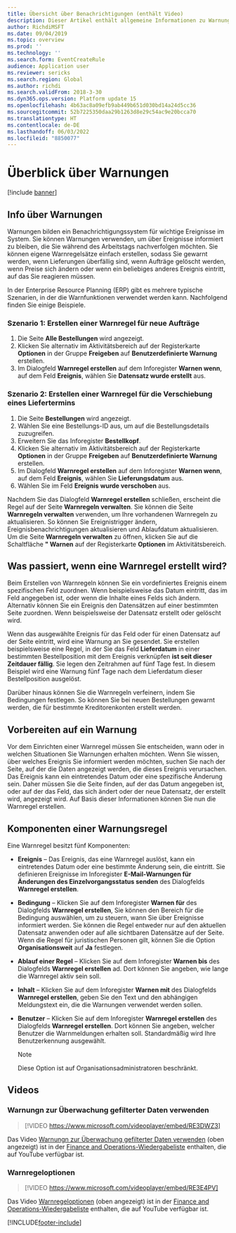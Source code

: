 ```yaml
---
title: Übersicht über Benachrichtigungen (enthält Video)
description: Dieser Artikel enthält allgemeine Informationen zu Warnungen. Sie können Warnungen verwenden, um über Ereignisse informiert zu bleiben, die Sie während des Arbeitstags nachverfolgen möchten.
author: RichdiMSFT
ms.date: 09/04/2019
ms.topic: overview
ms.prod: ''
ms.technology: ''
ms.search.form: EventCreateRule
audience: Application user
ms.reviewer: sericks
ms.search.region: Global
ms.author: richdi
ms.search.validFrom: 2018-3-30
ms.dyn365.ops.version: Platform update 15
ms.openlocfilehash: 4b63ac8a09efb9ab449b651d030bd14a24d5cc36
ms.sourcegitcommit: 52b7225350daa29b1263d8e29c54ac9e20bcca70
ms.translationtype: HT
ms.contentlocale: de-DE
ms.lasthandoff: 06/03/2022
ms.locfileid: "8850077"
---
```

# <a name="alerts-overview"></a>Überblick über Warnungen

[!include [banner](../includes/banner.md)]

## <a name="about-alerts"></a>Info über Warnungen
Warnungen bilden ein Benachrichtigungssystem für wichtige Ereignisse im System. Sie können Warnungen verwenden, um über Ereignisse informiert zu bleiben, die Sie während des Arbeitstags nachverfolgen möchten. Sie können eigene Warnregelsätze einfach erstellen, sodass Sie gewarnt werden, wenn Lieferungen überfällig sind, wenn Aufträge gelöscht werden, wenn Preise sich ändern oder wenn ein beliebiges anderes Ereignis eintritt, auf das Sie reagieren müssen.

In der Enterprise Resource Planning (ERP) gibt es mehrere typische Szenarien, in der die Warnfunktionen verwendet werden kann. Nachfolgend finden Sie einige Beispiele.

### <a name="scenario-1-create-an-alert-rule-for-new-sales-orders"></a>Szenario 1: Erstellen einer Warnregel für neue Aufträge

1. Die Seite **Alle Bestellungen** wird angezeigt.
2. Klicken Sie alternativ im Aktivitätsbereich auf der Registerkarte **Optionen** in der Gruppe **Freigeben** auf **Benutzerdefinierte Warnung** erstellen.
3. Im Dialogfeld **Warnregel erstellen** auf dem Inforegister **Warnen wenn**, auf dem Feld **Ereignis**, wählen Sie **Datensatz wurde erstellt** aus.

### <a name="scenario-2-create-an-alert-rule-for-postponement-of-a-delivery-date"></a>Szenario 2: Erstellen einer Warnregel für die Verschiebung eines Liefertermins

1. Die Seite **Bestellungen** wird angezeigt.
2. Wählen Sie eine Bestellungs-ID aus, um auf die Bestellungsdetails zuzugreifen.
3. Erweitern Sie das Inforegister **Bestellkopf**.
4. Klicken Sie alternativ im Aktivitätsbereich auf der Registerkarte **Optionen** in der Gruppe **Freigeben** auf **Benutzerdefinierte Warnung** erstellen.
5. Im Dialogfeld **Warnregel erstellen** auf dem Inforegister **Warnen wenn**, auf dem Feld **Ereignis**, wählen Sie **Lieferungsdatum** aus.
6. Wählen Sie im Feld **Ereignis** **wurde verschoben** aus.
    
Nachdem Sie das Dialogfeld **Warnregel erstellen** schließen, erscheint die Regel auf der Seite **Warnregeln verwalten**. Sie können die Seite **Warnregeln verwalten** verwenden, um Ihre vorhandenen Warnregeln zu aktualisieren. So können Sie Ereignistrigger ändern, Ereignisbenachrichtigungen aktualisieren und Ablaufdatum aktualisieren. Um die Seite **Warnregeln verwalten** zu öffnen, klicken Sie auf die Schaltfläche **" Warnen** auf der Registerkarte **Optionen** im Aktivitätsbereich.

## <a name="what-occurs-when-an-alert-rule-is-created"></a>Was passiert, wenn eine Warnregel erstellt wird?

Beim Erstellen von Warnregeln können Sie ein vordefiniertes Ereignis einem spezifischen Feld zuordnen. Wenn beispielsweise das Datum eintritt, das im Feld angegeben ist, oder wenn die Inhalte eines Felds sich ändern. Alternativ können Sie ein Ereignis den Datensätzen auf einer bestimmten Seite zuordnen. Wenn beispielsweise der Datensatz erstellt oder gelöscht wird.

Wenn das ausgewählte Ereignis für das Feld oder für einen Datensatz auf der Seite eintritt, wird eine Warnung an Sie gesendet. Sie erstellen beispielsweise eine Regel, in der Sie das Feld **Lieferdatum** in einer bestimmten Bestellposition mit dem Ereignis verknüpfen **ist seit dieser Zeitdauer fällig**. Sie legen den Zeitrahmen auf fünf Tage fest. In diesem Beispiel wird eine Warnung fünf Tage nach dem Lieferdatum dieser Bestellposition ausgelöst.

Darüber hinaus können Sie die Warnregeln verfeinern, indem Sie Bedingungen festlegen. So können Sie bei neuen Bestellungen gewarnt werden, die für bestimmte Kreditorenkonten erstellt werden.

## <a name="preparing-for-an-alert"></a>Vorbereiten auf ein Warnung

Vor dem Einrichten einer Warnregel müssen Sie entscheiden, wann oder in welchen Situationen Sie Warnungen erhalten möchten. Wenn Sie wissen, über welches Ereignis Sie informiert werden möchten, suchen Sie nach der Seite, auf der die Daten angezeigt werden, die dieses Ereignis verursachen. Das Ereignis kann ein eintretendes Datum oder eine spezifische Änderung sein. Daher müssen Sie die Seite finden, auf der das Datum angegeben ist, oder auf der das Feld, das sich ändert oder der neue Datensatz, der erstellt wird, angezeigt wird. Auf Basis dieser Informationen können Sie nun die Warnregel erstellen.

## <a name="components-of-an-alert-rule"></a>Komponenten einer Warnungsregel

Eine Warnregel besitzt fünf Komponenten:

- **Ereignis** – Das Ereignis, das eine Warnregel auslöst, kann ein eintretendes Datum oder eine bestimmte Änderung sein, die eintritt. Sie definieren Ereignisse im Inforegister **E-Mail-Warnungen für Änderungen des Einzelvorgangsstatus senden** des Dialogfelds **Warnregel erstellen**.
- **Bedingung** – Klicken Sie auf dem Inforegister **Warnen für** des Dialogfelds **Warnregel erstellen**, Sie können den Bereich für die Bedingung auswählen, um zu steuern, wann Sie über Ereignisse informiert werden. Sie können die Regel entweder nur auf den aktuellen Datensatz anwenden oder auf alle sichtbaren Datensätze auf der Seite. Wenn die Regel für juristischen Personen gilt, können Sie die Option **Organisationsweit** auf **Ja** festlegen.
- **Ablauf einer Regel** – Klicken Sie auf dem Inforegister **Warnen bis** des Dialogfelds **Warnregel erstellen** ad. Dort können Sie angeben, wie lange die Warnregel aktiv sein soll.
- **Inhalt** – Klicken Sie auf dem Inforegister **Warnen mit** des Dialogfelds **Warnregel erstellen**, geben Sie den Text und den abhängigen Meldungstext ein, die die Warnungen verwendet werden sollen.
- **Benutzer** – Klicken Sie auf dem Inforegister **Warnregel erstellen** des Dialogfelds **Warnregel erstellen**. Dort können Sie angeben, welcher Benutzer die Warnmeldungen erhalten soll. Standardmäßig wird Ihre Benutzerkennung ausgewählt.

    > [!NOTE]
    > Diese Option ist auf Organisationsadministratoren beschränkt.

## <a name="videos"></a>Videos

### <a name="how-to-use-alerts-to-monitor-filtered-data"></a>Warnungn zur Überwachung gefilterter Daten verwenden

> [!VIDEO https://www.microsoft.com/videoplayer/embed/RE3DWZ3]

Das Video [Warnungn zur Überwachung gefilterter Daten verwenden](https://youtu.be/ZYKMcv6kl9s) (oben angezeigt) ist in der [Finance and Operations-Wiedergabeliste](https://www.youtube.com/playlist?list=PLcakwueIHoT_SYfIaPGoOhloFoCXiUSyW) enthalten, die auf YouTube verfügbar ist.

### <a name="alert-rule-options"></a>Warnregeloptionen

> [!VIDEO https://www.microsoft.com/videoplayer/embed/RE3E4PV]

Das Video [Warnregeloptionen](https://youtu.be/cpzimwOjicM) (oben angezeigt) ist in der [Finance and Operations-Wiedergabeliste](https://www.youtube.com/playlist?list=PLcakwueIHoT_SYfIaPGoOhloFoCXiUSyW) enthalten, die auf YouTube verfügbar ist.




[!INCLUDE[footer-include](../../../includes/footer-banner.md)]